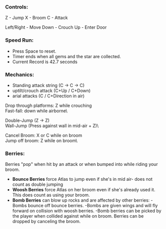 ### Controls:

Z - Jump
X - Broom
C - Attack

Left/Right - Move
Down - Crouch
Up - Enter Door

### Speed Run:
- Press Space to reset.
- Timer ends when all gems and the star are collected.
- Current Record is 42.7 seconds

### Mechanics:
- Standing attack string (C -> C -> C)
- uptilt/crouch attack (C+Up / C+Down)
- arial attacks (C / C+Direction in air)

Drop through platforms: Z while crouching\
Fast-fall: down while airborne\

Double-Jump (Z -> Z)\
Wall-Jump (Press against wall in mid-air + Z)\

Cancel Broom: X or C while on broom\
Jump off broom: Z while on broom\

### Berries:
Berries "pop" when hit by an attack or when bumped into while riding your broom.

- **Bounce Berries** force Atlas to jump even if she's in mid air- does not count as double jumping
- **Woosh Berries** force Atlas on her broom even if she's already used it. This does count as using your broom.
- **Bomb Berries** can blow up rocks and are affected by other berries:
  -Bombs bounce off bounce berries.
  -Bombs are given wings and will fly forward on collision with woosh berries.
  -Bomb berries can be picked by the player when collided against while on broom. Berries can be dropped by canceling the broom.
  
